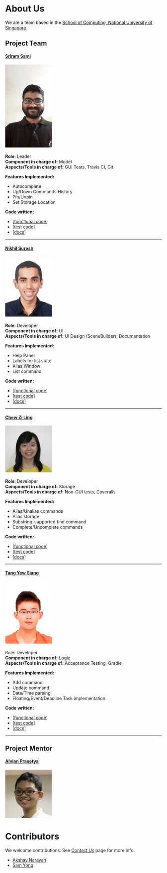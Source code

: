 # About Us

We are a team based in the [School of Computing, National University of Singapore](http://www.comp.nus.edu.sg).

## Project Team

#### [Sriram Sami](http://github.com/frizensami)
<img src="images/Sriram.jpg" width="150"><br> <br>
**Role**: Leader <br>
**Component in charge of:** Model <br>
**Aspects/Tools in charge of:** GUI Tests, Travis CI, Git <br>

**Features Implemented:**
- Autocomplete
- Up/Down Commands History
- Pin/Unpin
- Set Storage Location


**Code written:**
 * [[functional code](../collated/main/A0138978E.md)]
 * [[test code](../collated/test/A0138978E.md)]
 * [[docs](../collated/docs/A0138978E.md)]

-----

#### [Nikhil Suresh](http://github.com/kneekill)
<img src="images/Nikhil.jpg" width="150"><br><br>
**Role**: Developer <br>
**Component in charge of:** UI <br>
**Aspects/Tools in charge of:** UI Design (SceneBuilder), Documentation <br>

**Features Implemented:**

- Help Panel
- Labels for list state
- Alias Window
- List command

**Code written:**
 * [[functional code](../collated/main/A0139708W.md)]
 * [[test code](../collated/test/A0139708W.md)]
 * [[docs](../collated/docs/A0139708W.md)]

-----

#### [Chew Zi Ling](http://github.com/ChewZL)
<img src="images/ZiLing.jpg" width="150"><br><br>
**Role**: Developer <br>
**Component in charge of:** Storage <br>
**Aspects/Tools in charge of:** Non-GUI tests, Coveralls <br>

**Features Implemented:**

- Alias/Unalias commands
- Alias storage
- Substring-supported find command
- Complete/Uncomplete commands

**Code written:**
 * [[functional code](../collated/main/A0143107U.md)]
 * [[test code](../collated/test/A0143107U.md)]
 * [[docs](../collated/docs/A0143107U.md)]

 -----

#### [Tang Yew Siang](http://github.com/yewsiang)
<img src="images/YewSiang.jpg" width="150"><br><br>
 Role: Developer <br>
**Component in charge of:** Logic <br>
**Aspects/Tools in charge of:** Acceptance Testing, Gradle <br>

**Features Implemented:**

- Add command
- Update command
- Date/Time parsing
- Floating/Event/Deadline Task implementation

**Code written:**
 * [[functional code](../collated/main/A0139817U.md)]
 * [[test code](../collated/test/A0139817U.md)]
 * [[docs](../collated/docs/A0139817U.md)]

 -----

## Project Mentor
#### [Alvian Prasetya](http://github.com/AlvianPrasetya)
<img src="images/Alvian.jpg" width="150"><br>

# Contributors

We welcome contributions. See [Contact Us](ContactUs.md) page for more info.

* [Akshay Narayan](https://github.com/se-edu/addressbook-level4/pulls?q=is%3Apr+author%3Aokkhoy)
* [Sam Yong](https://github.com/se-edu/addressbook-level4/pulls?q=is%3Apr+author%3Amauris)
